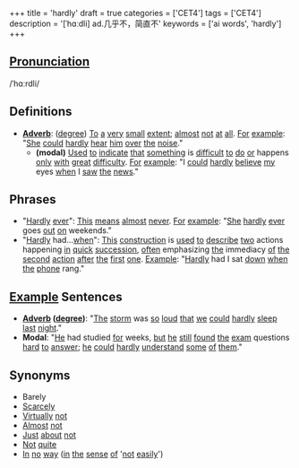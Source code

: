 +++
title = 'hardly'
draft = true
categories = ['CET4']
tags = ['CET4']
description = '[ˈhɑːdli] ad.几乎不，简直不'
keywords = ['ai words', 'hardly']
+++

## [Pronunciation](/post/pronunciation/)
/ˈhɑːrdli/

## Definitions
- **[Adverb](/post/adverb/)**: ([degree](/post/degree/)) [To](/post/to/) [a](/post/a/) [very](/post/very/) [small](/post/small/) [extent](/post/extent/); [almost](/post/almost/) [not](/post/not/) [at](/post/at/) [all](/post/all/). [For](/post/for/) [example](/post/example/): "[She](/post/she/) [could](/post/could/) [hardly](/post/hardly/) [hear](/post/hear/) [him](/post/him/) [over](/post/over/) [the](/post/the/) [noise](/post/noise/)."
  - **(modal)** [Used](/post/used/) [to](/post/to/) [indicate](/post/indicate/) [that](/post/that/) [something](/post/something/) is [difficult](/post/difficult/) [to](/post/to/) [do](/post/do/) [or](/post/or/) happens [only](/post/only/) [with](/post/with/) [great](/post/great/) [difficulty](/post/difficulty/). [For](/post/for/) [example](/post/example/): "I [could](/post/could/) [hardly](/post/hardly/) [believe](/post/believe/) [my](/post/my/) eyes [when](/post/when/) I [saw](/post/saw/) [the](/post/the/) [news](/post/news/)."

## Phrases
- "[Hardly](/post/hardly/) [ever](/post/ever/)": [This](/post/this/) [means](/post/means/) [almost](/post/almost/) [never](/post/never/). [For](/post/for/) [example](/post/example/): "[She](/post/she/) [hardly](/post/hardly/) [ever](/post/ever/) goes [out](/post/out/) [on](/post/on/) weekends."
- "[Hardly](/post/hardly/) had...[when](/post/when/)": [This](/post/this/) [construction](/post/construction/) is [used](/post/used/) [to](/post/to/) [describe](/post/describe/) [two](/post/two/) actions happening [in](/post/in/) [quick](/post/quick/) [succession](/post/succession/), [often](/post/often/) emphasizing [the](/post/the/) immediacy [of](/post/of/) [the](/post/the/) [second](/post/second/) [action](/post/action/) [after](/post/after/) [the](/post/the/) [first](/post/first/) [one](/post/one/). [Example](/post/example/): "[Hardly](/post/hardly/) had I sat [down](/post/down/) [when](/post/when/) [the](/post/the/) [phone](/post/phone/) rang."
  
## [Example](/post/example/) Sentences
- **[Adverb](/post/adverb/) ([degree](/post/degree/))**: "[The](/post/the/) [storm](/post/storm/) was [so](/post/so/) [loud](/post/loud/) [that](/post/that/) [we](/post/we/) [could](/post/could/) [hardly](/post/hardly/) [sleep](/post/sleep/) [last](/post/last/) [night](/post/night/)."
- **Modal**: "[He](/post/he/) had studied [for](/post/for/) weeks, [but](/post/but/) [he](/post/he/) [still](/post/still/) [found](/post/found/) [the](/post/the/) [exam](/post/exam/) questions [hard](/post/hard/) [to](/post/to/) [answer](/post/answer/); [he](/post/he/) [could](/post/could/) [hardly](/post/hardly/) [understand](/post/understand/) [some](/post/some/) [of](/post/of/) [them](/post/them/)."

## Synonyms
- Barely
- [Scarcely](/post/scarcely/)
- [Virtually](/post/virtually/) [not](/post/not/)
- [Almost](/post/almost/) [not](/post/not/)
- [Just](/post/just/) [about](/post/about/) [not](/post/not/)
- [Not](/post/not/) [quite](/post/quite/)
- [In](/post/in/) [no](/post/no/) [way](/post/way/) ([in](/post/in/) [the](/post/the/) [sense](/post/sense/) [of](/post/of/) '[not](/post/not/) [easily](/post/easily/)')
